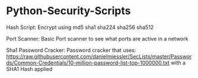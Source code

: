 # Python-Security-Scripts

Hash Script: 
    Encrypt using
    md5
    sha1
    sha224
    sha256
    sha512

Port Scanner: 
Basic Port scanner to see what ports are active in a network

Sha1 Password Cracker: 
Password cracker that uses: https://raw.githubusercontent.com/danielmiessler/SecLists/master/Passwords/Common-Credentials/10-million-password-list-top-1000000.txt with a SHA1 Hash applied
